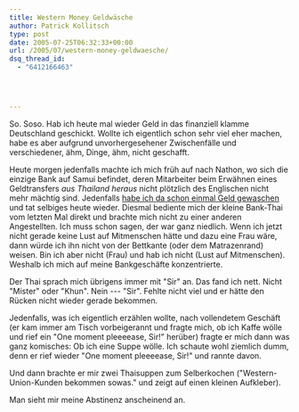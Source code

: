 ```yaml
---
title: Western Money Geldwäsche
author: Patrick Kollitsch
type: post
date: 2005-07-25T06:32:33+00:00
url: /2005/07/western-money-geldwaesche/
dsq_thread_id:
  - "6412166463"




---
```

So. Soso. Hab ich heute mal wieder Geld in das finanziell klamme Deutschland geschickt. Wollte ich eigentlich schon sehr viel eher machen, habe es aber aufgrund unvorhergesehener Zwischenfälle und verschiedener, ähm, Dinge, ähm, nicht geschafft. 

Heute morgen jedenfalls machte ich mich früh auf nach Nathon, wo sich die einzige Bank auf Samui befindet, deren Mitarbeiter beim Erwähnen eines Geldtransfers _aus Thailand heraus_ nicht plötzlich des Englischen nicht mehr mächtig sind. Jedenfalls <a href="198">habe ich da schon einmal Geld gewaschen</a> und tat selbiges heute wieder. Diesmal bediente mich der kleine Bank-Thai vom letzten Mal direkt und brachte mich nicht zu einer anderen Angestellten. Ich muss schon sagen, der war ganz niedlich. Wenn ich jetzt nicht gerade keine Lust auf Mitmenschen hätte und dazu eine Frau wäre, dann würde ich ihn nicht von der Bettkante (oder dem Matrazenrand) weisen. Bin ich aber nicht (Frau) und hab ich nicht (Lust auf Mitmenschen). Weshalb ich mich auf meine Bankgeschäfte konzentrierte. 

Der Thai sprach mich übrigens immer mit "Sir" an. Das fand ich nett. Nicht "Mister" oder "Khun". Nein --- "Sir". Fehlte nicht viel und er hätte den Rücken nicht wieder gerade bekommen. 

Jedenfalls, was ich eigentlich erzählen wollte, nach vollendetem Geschäft (er kam immer am Tisch vorbeigerannt und fragte mich, ob ich Kaffe wölle und rief ein "One moment pleeeease, Sir!" herüber) fragte er mich dann was ganz komisches: Ob ich eine Suppe wölle. Ich schaute wohl ziemlich dumm, denn er rief wieder "One moment pleeeease, Sir!" und rannte davon.

Und dann brachte er mir zwei Thaisuppen zum Selberkochen ("Western-Union-Kunden bekommen sowas." und zeigt auf einen kleinen Aufkleber). 

Man sieht mir meine Abstinenz anscheinend an.